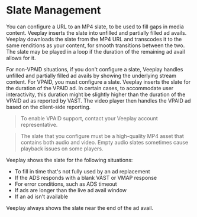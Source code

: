 # Slate Management

You can configure a URL to an MP4 slate, to be used to fill gaps in media content. Veeplay inserts the slate into unfilled and partially filled ad avails. Veeplay downloads the slate from the MP4 URL and transcodes it to the same renditions as your content, for smooth transitions between the two. The slate may be played in a loop if the duration of the remaining ad avail allows for it. 

For non-VPAID situations, if you don't configure a slate, Veeplay handles unfilled and partially filled ad avails by showing the underlying stream content. For VPAID, you must configure a slate. Veeplay inserts the slate for the duration of the VPAID ad. In certain cases, to accommodate user interactivity, this duration might be slightly higher than the duration of the VPAID ad as reported by VAST. The video player then handles the VPAID ad based on the client-side reporting.

> To enable VPAID support, contact your Veeplay account representative.

> The slate that you configure must be a high-quality MP4 asset that contains both audio and video. Empty audio slates sometimes cause playback issues on some players. 

Veeplay shows the slate for the following situations: 
+ To fill in time that's not fully used by an ad replacement
+ If the ADS responds with a blank VAST or VMAP response
+ For error conditions, such as ADS timeout
+ If ads are longer than the live ad avail window
+ If an ad isn't available

Veeplay always shows the slate near the end of the ad avail.